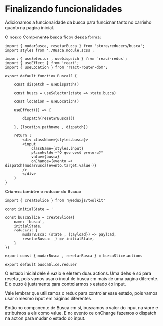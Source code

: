 # Finalizando funcionalidades

Adicionamos a funcionalidade da busca para funcionar tanto no carrinho quanto na pagina inicial.

O nosso Componente busca ficou dessa forma:

    import { mudarBusca, resetarBusca } from 'store/reducers/busca';
    import styles from './Busca.module.scss';

    import { useSelector , useDispatch } from 'react-redux';
    import { useEffect } from 'react';
    import { useLocation } from 'react-router-dom';

    export default function Busca() {

        const dispatch = useDispatch()

        const busca = useSelector(state => state.busca)

        const location = useLocation()

        useEffect(() => {

            dispatch(resetarBusca())
            
        }, [location.pathname , dispatch])

        return (
            <div className={styles.busca}>
            <input
                className={styles.input}
                placeholder="O que você procura?"
                value={busca}
                onChange={evento => dispatch(mudarBusca(evento.target.value))}
            />
            </div>
        )
    }

Criamos também o reducer de Busca:

    import { createSlice } from '@reduxjs/toolkit'

    const initialState = ''

    const buscaSlice = createSlice({
        name: 'busca',
        initialState,
        reducers: {
            mudarBusca: (state , {payload}) => payload,
            resetarBusca: () => initialState,
        }
    })

    export const { mudarBusca , resetarBusca } = buscaSlice.actions

    export default buscaSlice.reducer

O estado inicial dele é vazio e ele tem duas actions. Uma delas é só para resetar, pois vamos usar o inout de busca em mais de uma página diferente. E o outro é justamente para controlarmos o estado do input.

Vale lembrar que utilizamos o redux para controlar esse estado, pois vamos usar o  mesmo input em páginas diferentes.

Então no componente de Busca em si, buscamos o valor do input na store e atribuimos a ele como value. E no evento de onChange fazemos o dispatch na action para mudar o estado do input.